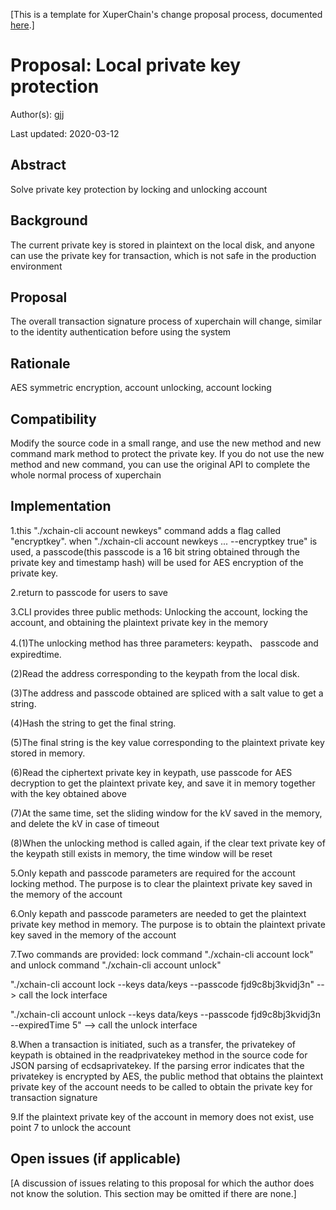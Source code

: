 [This is a template for XuperChain's change proposal process, documented [here](../README.md).]

# Proposal: Local private key protection

Author(s): gjj

Last updated: 2020-03-12


## Abstract

Solve private key protection by locking and unlocking account

## Background

The current private key is stored in plaintext on the local disk, and anyone can use the private key for transaction, which is not safe in the production environment

## Proposal

The overall transaction signature process of xuperchain will change, similar to the identity authentication before using the system

## Rationale

AES symmetric encryption, account unlocking, account locking

## Compatibility

Modify the source code in a small range, and use the new method and new command mark method to protect the private key. If you do not use the new method and new command, you can use the original API to complete the whole normal process of xuperchain

## Implementation

1.this "./xchain-cli account newkeys" command adds a flag called "encryptkey". when "./xchain-cli account newkeys ... --encryptkey true" is used, a passcode(this passcode is a 16 bit string obtained through the private key and timestamp hash) will be used for AES encryption of the private key.

2.return to passcode for users to save

3.CLI provides three public methods: Unlocking the account, locking the account, and obtaining the plaintext private key in the memory

4.(1)The unlocking method has three parameters: keypath、 passcode and expiredtime. 

(2)Read the address corresponding to the keypath from the local disk. 

(3)The address and passcode obtained are spliced with a salt value to get a string. 

(4)Hash the string to get the final string. 

(5)The final string is the key value corresponding to the plaintext private key stored in memory.

(6)Read the ciphertext private key in keypath, use passcode for AES decryption to get the plaintext private key, and save it in memory together with the key obtained above

(7)At the same time, set the sliding window for the kV saved in the memory, and delete the kV in case of timeout

(8)When the unlocking method is called again, if the clear text private key of the keypath still exists in memory, the time window will be reset


5.Only kepath and passcode parameters are required for the account locking method. The purpose is to clear the plaintext private key saved in the memory of the account


6.Only kepath and passcode parameters are needed to get the plaintext private key method in memory. The purpose is to obtain the plaintext private key saved in the memory of the account


7.Two commands are provided: lock command "./xchain-cli account lock" and unlock command "./xchain-cli account unlock"

"./xchain-cli account lock --keys data/keys --passcode fjd9c8bj3kvidj3n" --> call the lock interface

"./xchain-cli account unlock --keys data/keys --passcode fjd9c8bj3kvidj3n --expiredTime 5" --> call the unlock interface


8.When a transaction is initiated, such as a transfer, the privatekey of keypath is obtained in the readprivatekey method in the source code for JSON parsing of ecdsaprivatekey. If the parsing error indicates that the privatekey is encrypted by AES, the public method that obtains the plaintext private key of the account needs to be called to obtain the private key for transaction signature

9.If the plaintext private key of the account in memory does not exist, use point 7 to unlock the account


## Open issues (if applicable)

[A discussion of issues relating to this proposal for which the author does not
know the solution. This section may be omitted if there are none.]
